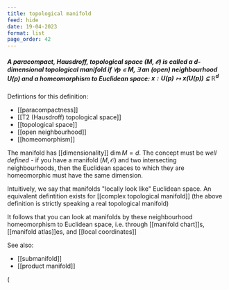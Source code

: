 ```yaml
---
title: topological manifold
feed: hide
date: 19-04-2023
format: list
page_order: 42
---
```



##### A paracompact, Hausdroff, topological space $(M, \mathcal O)$ is called a d-dimensional topological manifold if $\forall p\in M, \exists$ an (open) neighbourhood $U(p)$ and a homeomorphism to Euclidean space: $x: U(p)\mapsto x(U(p))\subseteq \mathbb{R}^d$

Defintions for this definition:
- [[paracompactness]]
- [[T2 (Hausdroff) topological space]]
- [[topological space]]
- [[open neighbourhood]]
- [[homeomorphism]]

The manifold has [[dimensionality]] $\dim M = d$. The concept must be *well defined* - if you have a manifold $(M, \mathcal O)$ and two intersecting neighbourhoods, then the Euclidean spaces to which they are homeomorphic must have the same dimension.

Intuitively, we say that manifolds "locally look like" Euclidean space. An equivalent defintition exists for [[complex topological manifold]] (the above definition is strictly speaking a real topological manifold)

It follows that you can look at manifolds by these neighbourhood homeomorphism to Euclidean space, i.e. through  [[manifold chart]]s, [[manifold atlas]]es, and [[local coordinates]]

See also: 
- [[submanifold]]
- [[product manifold]]


\(